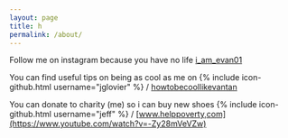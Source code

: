 ```yaml
---
layout: page
title: h
permalink: /about/
---
```


Follow me on instagram because you have no life 
[i_am_evan01](https://www.instagram.com/i_am_evan01/?hl=en)

You can find useful tips on being as cool as me on
{% include icon-github.html username="jglovier" %} /
[howtobecoollikevantan](http://www.wikihow.com/Get-Your-Best-Friend-Back)

You can donate to charity (me) so i can buy new shoes 
{% include icon-github.html username="jeff" %} /
[www.helppoverty,com](https://www.youtube.com/watch?v=-Zy28mVeVZw)
